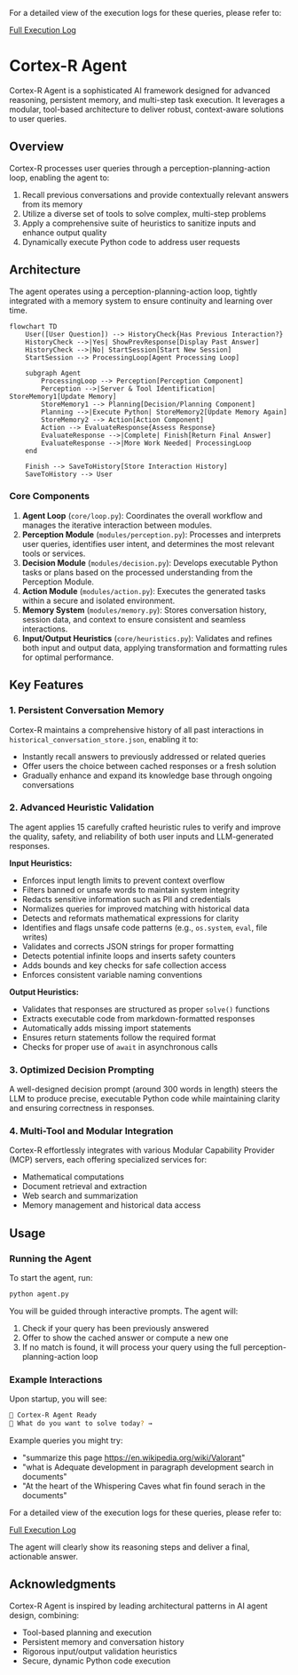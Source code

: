 For a detailed view of the execution logs for these queries, please refer to:

[Full Execution Log](https://github.com/Shiva082002/EAG-Session-9-Assignment-/blob/main/Executionlog.log)


# Cortex-R Agent

Cortex-R Agent is a sophisticated AI framework designed for advanced reasoning, persistent memory, and multi-step task execution. It leverages a modular, tool-based architecture to deliver robust, context-aware solutions to user queries.

## Overview

Cortex-R processes user queries through a perception-planning-action loop, enabling the agent to:

1. Recall previous conversations and provide contextually relevant answers from its memory
2. Utilize a diverse set of tools to solve complex, multi-step problems
3. Apply a comprehensive suite of heuristics to sanitize inputs and enhance output quality
4. Dynamically execute Python code to address user requests

## Architecture

The agent operates using a perception-planning-action loop, tightly integrated with a memory system to ensure continuity and learning over time.

```mermaid
flowchart TD
    User([User Question]) --> HistoryCheck{Has Previous Interaction?}
    HistoryCheck -->|Yes| ShowPrevResponse[Display Past Answer]
    HistoryCheck -->|No| StartSession[Start New Session]
    StartSession --> ProcessingLoop[Agent Processing Loop]
    
    subgraph Agent
        ProcessingLoop --> Perception[Perception Component]
        Perception -->|Server & Tool Identification| StoreMemory1[Update Memory]
        StoreMemory1 --> Planning[Decision/Planning Component]
        Planning -->|Execute Python| StoreMemory2[Update Memory Again]
        StoreMemory2 --> Action[Action Component]
        Action --> EvaluateResponse{Assess Response}
        EvaluateResponse -->|Complete| Finish[Return Final Answer]
        EvaluateResponse -->|More Work Needed| ProcessingLoop
    end
    
    Finish --> SaveToHistory[Store Interaction History]
    SaveToHistory --> User
```

### Core Components

1. **Agent Loop** (`core/loop.py`): Coordinates the overall workflow and manages the iterative interaction between modules.
2. **Perception Module** (`modules/perception.py`): Processes and interprets user queries, identifies user intent, and determines the most relevant tools or services.
3. **Decision Module** (`modules/decision.py`): Develops executable Python tasks or plans based on the processed understanding from the Perception Module.
4. **Action Module** (`modules/action.py`): Executes the generated tasks within a secure and isolated environment.
5. **Memory System** (`modules/memory.py`): Stores conversation history, session data, and context to ensure consistent and seamless interactions.
6. **Input/Output Heuristics** (`core/heuristics.py`): Validates and refines both input and output data, applying transformation and formatting rules for optimal performance.

## Key Features

### 1. Persistent Conversation Memory

Cortex-R maintains a comprehensive history of all past interactions in `historical_conversation_store.json`, enabling it to:
- Instantly recall answers to previously addressed or related queries
- Offer users the choice between cached responses or a fresh solution
- Gradually enhance and expand its knowledge base through ongoing conversations

### 2. Advanced Heuristic Validation

The agent applies 15 carefully crafted heuristic rules to verify and improve the quality, safety, and reliability of both user inputs and LLM-generated responses.

**Input Heuristics:**
- Enforces input length limits to prevent context overflow
- Filters banned or unsafe words to maintain system integrity
- Redacts sensitive information such as PII and credentials
- Normalizes queries for improved matching with historical data
- Detects and reformats mathematical expressions for clarity
- Identifies and flags unsafe code patterns (e.g., `os.system`, `eval`, file writes)
- Validates and corrects JSON strings for proper formatting
- Detects potential infinite loops and inserts safety counters
- Adds bounds and key checks for safe collection access
- Enforces consistent variable naming conventions

**Output Heuristics:**
- Validates that responses are structured as proper `solve()` functions
- Extracts executable code from markdown-formatted responses
- Automatically adds missing import statements
- Ensures return statements follow the required format
- Checks for proper use of `await` in asynchronous calls

### 3. Optimized Decision Prompting

A well-designed decision prompt (around 300 words in length) steers the LLM to produce precise, executable Python code while maintaining clarity and ensuring correctness in responses.

### 4. Multi-Tool and Modular Integration

Cortex-R effortlessly integrates with various Modular Capability Provider (MCP) servers, each offering specialized services for:
- Mathematical computations
- Document retrieval and extraction
- Web search and summarization
- Memory management and historical data access

## Usage

### Running the Agent

To start the agent, run:

```bash
python agent.py
```

You will be guided through interactive prompts. The agent will:
1. Check if your query has been previously answered
2. Offer to show the cached answer or compute a new one
3. If no match is found, it will process your query using the full perception-planning-action loop

### Example Interactions

Upon startup, you will see:

```bash
🧠 Cortex-R Agent Ready
🧑 What do you want to solve today? →
```

Example queries you might try:
- "summarize this page https://en.wikipedia.org/wiki/Valorant"
- "what is Adequate development in paragraph development search in documents"
- "At the heart of the Whispering Caves what fin found serach in the documents"

For a detailed view of the execution logs for these queries, please refer to:

[Full Execution Log](https://github.com/Shiva082002/EAG-Session-9-Assignment-/blob/main/Executionlog.log)


The agent will clearly show its reasoning steps and deliver a final, actionable answer.


## Acknowledgments

Cortex-R Agent is inspired by leading architectural patterns in AI agent design, combining:
- Tool-based planning and execution
- Persistent memory and conversation history
- Rigorous input/output validation heuristics
- Secure, dynamic Python code execution
